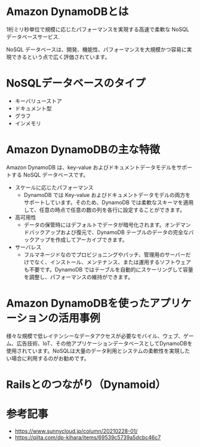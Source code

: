 # Amazon DynamoDBとは
1桁ミリ秒単位で規模に応じたパフォーマンスを実現する高速で柔軟な NoSQL データベースサービス.

NoSQL データベースは、開発、機能性、パフォーマンスを大規模かつ容易に実現できるという点で広く評価されています。
# NoSQLデータベースのタイプ
- キーバリューストア
- ドキュメント型
- グラフ
- インメモリ
# Amazon DynamoDBの主な特徴
Amazon DynamoDB は、key-value およびドキュメントデータモデルをサポートする NoSQL データベースです。
- スケールに応じたパフォーマンス
  - DynamoDB では Key-value およびドキュメントデータモデルの両方をサポートしています。そのため、DynamoDB では柔軟なスキーマを適用して、任意の時点で任意の数の列を各行に設定することができます。
- 高可用性
  - データの保管時にはデフォルトでデータが暗号化されます。オンデマンドバックアップおよび復元で、DynamoDB テーブルのデータの完全なバックアップを作成してアーカイブできます。   
- サーバレス
  - フルマネージドなのでプロビジョニングやパッチ、管理用のサーバーだけでなく、インストール、メンテナンス、または運用するソフトウェアも不要です。DynamoDB ではテーブルを自動的にスケーリングして容量を調整し、パフォーマンスの維持ができます。
 # Amazon DynamoDBを使ったアプリケーションの活用事例
 様々な規模で低レイテンシーなデータアクセスが必要なモバイル、ウェブ、ゲーム、広告技術、IoT、その他アプリケーションデータベースとしてDynamoDBを使用されています。NoSQLは大量のデータ利用とシステムの柔軟性を実現したい場合に利用するのがお勧めです。

# Railsとのつながり（Dynamoid）


# 参考記事
- https://www.sunnycloud.jp/column/20210228-01/
- https://qiita.com/dp-kihara/items/69539c5739a5dcbc46c7
